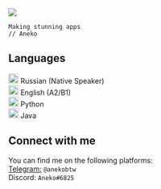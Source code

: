 <img src="https://png.pngtree.com/thumb_back/fw800/background/20190221/ourmid/pngtree-japan-tourism-pink-hand-painted-image_13888.jpg">

```
Making stunning apps
// Aneko
```

## Languages
<img src="https://github.com/buildkite/emojis/raw/main/img-apple-64/1f1f7-1f1fa.png" height="20" width="20"> Russian (Native Speaker)\
<img src="https://github.com/buildkite/emojis/raw/main/img-apple-64/1f1ec-1f1e7.png" height="20" width="20"> English (A2/B1)\
<img src="https://github.com/buildkite/emojis/raw/main/img-buildkite-64/python.png" height="20" width="20"> Python\
<img src="https://github.com/buildkite/emojis/raw/main/img-buildkite-64/java.png" height="20" width="20"> Java

## Connect with me
You can find me on the following platforms:\
[Telegram:](https://t.me/anekobtw) `@anekobtw`\
Discord: `Aneko#6825`
